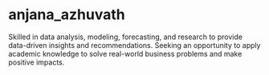 # anjana_azhuvath
Skilled in data analysis, modeling, forecasting, and research to provide data-driven insights and recommendations. Seeking an opportunity to apply academic knowledge to solve real-world business problems and make positive impacts. 
